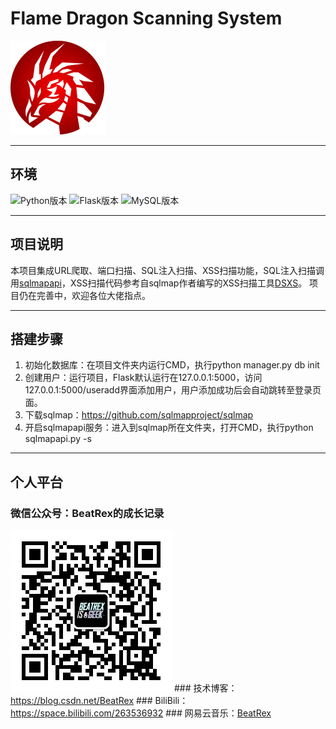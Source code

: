 # Flame Dragon Scanning System

![logo](https://github.com/BeatRex/Flame-Dragon-Scanning-System/blob/master/static/images/scanner_icon.png)

***
## 环境

![Python版本](https://badgen.net/badge/Python/3.8.0/green)
![Flask版本](https://badgen.net/badge/Flask/1.1.0/yellow)
![MySQL版本](https://badgen.net/badge/MySQL/5.5.53/blue)

***

## 项目说明

本项目集成URL爬取、端口扫描、SQL注入扫描、XSS扫描功能，SQL注入扫描调用<a href="https://github.com/sqlmapproject/sqlmap">sqlmapapi</a>，XSS扫描代码参考自sqlmap作者编写的XSS扫描工具<a href="https://github.com/stamparm/DSXS">DSXS</a>。
项目仍在完善中，欢迎各位大佬指点。

***

## 搭建步骤

1. 初始化数据库：在项目文件夹内运行CMD，执行python manager.py db init
2. 创建用户：运行项目，Flask默认运行在127.0.0.1:5000，访问127.0.0.1:5000/useradd界面添加用户，用户添加成功后会自动跳转至登录页面。
3. 下载sqlmap：https://github.com/sqlmapproject/sqlmap
4. 开启sqlmapapi服务：进入到sqlmap所在文件夹，打开CMD，执行python sqlmapapi.py -s

***

## 个人平台

### 微信公众号：BeatRex的成长记录
<img src="wxgzh.jpg">
### 技术博客：<a href="https://blog.csdn.net/BeatRex">https://blog.csdn.net/BeatRex</a>
### BiliBili：<a href="https://space.bilibili.com/263536932">https://space.bilibili.com/263536932</a>
### 网易云音乐：<a href="https://music.163.com/#/user/home?id=318198925">BeatRex</a>
